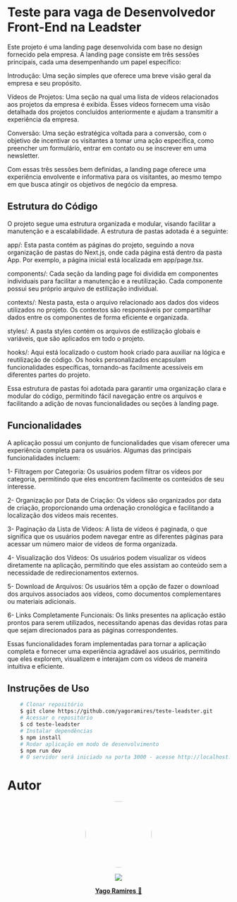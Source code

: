 # Teste para vaga de Desenvolvedor Front-End na Leadster

Este projeto é uma landing page desenvolvida com base no design fornecido pela empresa. A landing page consiste em três sessões principais, cada uma desempenhando um papel específico:

Introdução: Uma seção simples que oferece uma breve visão geral da empresa e seu propósito.

Vídeos de Projetos: Uma seção na qual uma lista de vídeos relacionados aos projetos da empresa é exibida. Esses vídeos fornecem uma visão detalhada dos projetos concluídos anteriormente e ajudam a transmitir a experiência da empresa.

Conversão: Uma seção estratégica voltada para a conversão, com o objetivo de incentivar os visitantes a tomar uma ação específica, como preencher um formulário, entrar em contato ou se inscrever em uma newsletter.

Com essas três sessões bem definidas, a landing page oferece uma experiência envolvente e informativa para os visitantes, ao mesmo tempo em que busca atingir os objetivos de negócio da empresa.

## Estrutura do Código

O projeto segue uma estrutura organizada e modular, visando facilitar a manutenção e a escalabilidade. A estrutura de pastas adotada é a seguinte:

app/: Esta pasta contém as páginas do projeto, seguindo a nova organização de pastas do Next.js, onde cada página está dentro da pasta App. Por exemplo, a página inicial está localizada em app/page.tsx.

components/: Cada seção da landing page foi dividida em componentes individuais para facilitar a manutenção e a reutilização. Cada componente possui seu próprio arquivo de estilização individual.

contexts/: Nesta pasta, esta o arquivo relacionado aos dados dos videos utilizados no projeto. Os contextos são responsáveis por compartilhar dados entre os componentes de forma eficiente e organizada.

styles/: A pasta styles contém os arquivos de estilização globais e variáveis, que são aplicados em todo o projeto.

hooks/: Aqui está localizado o custom hook criado para auxiliar na lógica e reutilização de código. Os hooks personalizados encapsulam funcionalidades específicas, tornando-as facilmente acessíveis em diferentes partes do projeto.

Essa estrutura de pastas foi adotada para garantir uma organização clara e modular do código, permitindo fácil navegação entre os arquivos e facilitando a adição de novas funcionalidades ou seções à landing page.

## Funcionalidades

A aplicação possui um conjunto de funcionalidades que visam oferecer uma experiência completa para os usuários. Algumas das principais funcionalidades incluem:

1- Filtragem por Categoria: Os usuários podem filtrar os vídeos por categoria, permitindo que eles encontrem facilmente os conteúdos de seu interesse.

2- Organização por Data de Criação: Os vídeos são organizados por data de criação, proporcionando uma ordenação cronológica e facilitando a localização dos vídeos mais recentes.

3- Paginação da Lista de Vídeos: A lista de vídeos é paginada, o que significa que os usuários podem navegar entre as diferentes páginas para acessar um número maior de vídeos de forma organizada.

4- Visualização dos Vídeos: Os usuários podem visualizar os vídeos diretamente na aplicação, permitindo que eles assistam ao conteúdo sem a necessidade de redirecionamentos externos.

5- Download de Arquivos: Os usuários têm a opção de fazer o download dos arquivos associados aos vídeos, como documentos complementares ou materiais adicionais.

6- Links Completamente Funcionais: Os links presentes na aplicação estão prontos para serem utilizados, necessitando apenas das devidas rotas para que sejam direcionados para as páginas correspondentes.

Essas funcionalidades foram implementadas para tornar a aplicação completa e fornecer uma experiência agradável aos usuários, permitindo que eles explorem, visualizem e interajam com os vídeos de maneira intuitiva e eficiente.

## Instruções de Uso

```bash
    # Clonar repositório
    $ git clone https://github.com/yagoramires/teste-leadster.git
    # Acessar o repositório
    $ cd teste-leadster
    # Instalar dependências
    $ npm install
    # Rodar aplicação em modo de desenvolvimento
    $ npm run dev
    # O servidor será iniciado na porta 3000 - acesse http://localhost:3000/
```

<h1> Autor </h1>

<div align="center" >
    <p>
        <img style="border-radius: 50%;" src="https://i.imgur.com/mDJjScy.jpg" width="150px;" />
    </p>
    <p>
        <a
            href="https://www.linkedin.com/in/yagoramires/"
            target="_blank"
            >
            <img src="https://img.shields.io/badge/LinkedIn-0077B5?style=for-the-badge&logo=linkedin&logoColor=white" target="_blank"/>
        </a>
    </p>
    <p>
        <a href="https://github.com/yagoramires" ><b>Yago Ramires</b> 🚀</a>
    </p>
</div>
